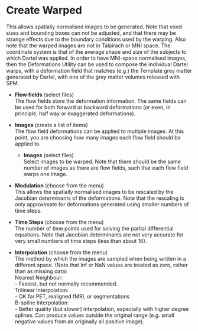 # Create Warped  
This allows spatially normalised images to be generated. Note that voxel sizes and bounding boxes can not be adjusted, and that there may be strange effects due to the boundary conditions used by the warping. Also note that the warped images are not in Talairach or MNI space. The coordinate system is that of the average shape and size of the subjects to which Dartel was applied. In order to have MNI-space normalised images, then the Deformations Utility can be used to compose the individual Dartel warps, with a deformation field that matches (e.g.) the Template grey matter generated by Dartel, with one of the grey matter volumes released with SPM.   

* **Flow fields** (select files)  
The flow fields store the deformation information. The same fields can be used for both forward or backward deformations (or even, in principle, half way or exaggerated deformations).   

* **Images** (create a list of items)  
The flow field deformations can be applied to multiple images. At this point, you are choosing how many images each flow field should be applied to.   

    * **Images** (select files)  
    Select images to be warped. Note that there should be the same number of images as there are flow fields, such that each flow field warps one image.   

* **Modulation** (choose from the menu)  
This allows the spatially normalised images to be rescaled by the Jacobian determinants of the deformations. Note that the rescaling is only approximate for deformations generated using smaller numbers of time steps.   

* **Time Steps** (choose from the menu)  
The number of time points used for solving the partial differential equations.  Note that Jacobian determinants are not very accurate for very small numbers of time steps (less than about 16).   

* **Interpolation** (choose from the menu)  
The method by which the images are sampled when being written in a different space. (Note that Inf or NaN values are treated as zero, rather than as missing data)   
    Nearest Neighbour:   
      - Fastest, but not normally recommended.   
    Trilinear Interpolation:   
      - OK for PET, realigned fMRI, or segmentations   
    B-spline Interpolation:   
      - Better quality (but slower) interpolation, especially with higher degree splines. Can produce values outside the original range (e.g. small negative values from an originally all positive image).   
